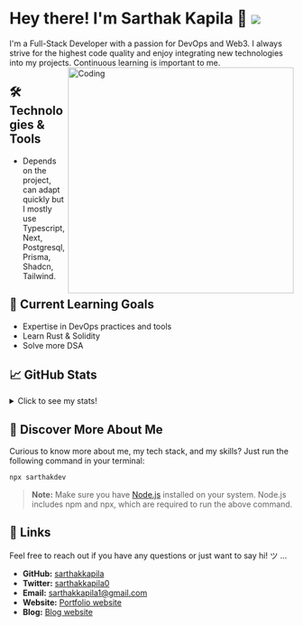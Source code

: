 
# Hey there! I'm Sarthak Kapila 👋 [![](https://visitcount.itsvg.in/api?id=sarthakkapila&label=Profile%20Views&icon=6&pretty=false)](https://visitcount.itsvg.in)

I'm a Full-Stack Developer with a passion for DevOps and Web3. I always strive for the highest code quality and enjoy integrating new technologies into my projects. Continuous learning is important to me.
<img align="right" alt="Coding" width="400" src="https://media1.giphy.com/media/v1.Y2lkPTc5MGI3NjExMjR2MWd3d2dtaDNjY293bWM2dGQ2cmtrMGthdnhoNWpqNzA1dmNhdyZlcD12MV9pbnRlcm5hbF9naWZfYnlfaWQmY3Q9Zw/zgduo4kWRRDVK/giphy.webp">

## 🛠️ Technologies & Tools
- Depends on the project, can adapt quickly but I mostly use Typescript, Next, Postgresql, Prisma, Shadcn, Tailwind.

## 🌱 Current Learning Goals
- Expertise in DevOps practices and tools
- Learn Rust & Solidity
- Solve more DSA

## 📈 GitHub Stats

<details>
  <summary>Click to see my stats!</summary>
  <br>
  <img src="https://github-readme-stats.vercel.app/api?username=sarthakkapila&show_icons=true&theme=tokyonight" alt="GitHub Stats">
</details>

## 🌟 Discover More About Me

Curious to know more about me, my tech stack, and my skills? Just run the following command in your terminal:

```sh
npx sarthakdev
```
> **Note:** Make sure you have [Node.js](https://nodejs.org/en/download/package-manager) installed on your system. Node.js includes npm and npx, which are required to run the above command.

## 🔗 Links
Feel free to reach out if you have any questions or just want to say hi! ツ ...
- **GitHub:** [sarthakkapila](https://github.com/sarthakkapila)
- **Twitter:** [sarthakkapila0](https://twitter.com/sarthakkapila0)
- **Email:** [sarthakkapila1@gmail.com](mailto:sarthakkapila1@gmail.com?subject=Hi%20there%F0%9F%91%8B&body=Hi%20there%F0%9F%91%8B%0A)
- **Website:** [Portfolio website](https://sarthakkapila.xyz)
- **Blog:** [Blog website](https://sarthaklol.vercel.app)
